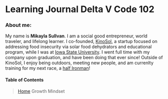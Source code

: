 # Learning Journal Delta V Code 102

### About me:
My name is **Mikayla Sullvan**. I am a social good entrepreneur, world traveler, and lifelong learner.  I co-founded, [KinoSol](https://www.getkinosol.com), a startup focused on addressing food insecurity via solar food dehydrators and educational program, while I was at [Iowa State University](https://www.iastate.edu). I went full time with my company upon graduation, and have been doing that ever since! Outside of KinoSol, I enjoy being outdoors, meeting new people, and am currenlty training for my next race, a [half Ironman](https://www.ironman.com/im703-des-moines)! 

#### Table of Contents
> [Home](/README.md)
> Growth Mindset
